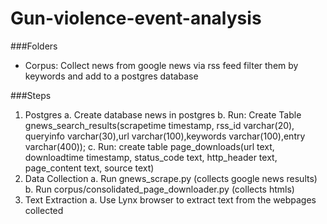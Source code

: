 # Gun-violence-event-analysis


###Folders

  - Corpus: Collect news from google news via rss feed filter them by keywords and add to a postgres database


###Steps

1. Postgres
	a. Create database news in postgres
	b. Run: Create Table gnews_search_results(scrapetime timestamp, rss_id varchar(20), queryinfo varchar(30),url varchar(100),keywords varchar(100),entry varchar(400));
	c. Run: create table page_downloads(url text, downloadtime timestamp, status_code text, http_header text, page_content text, source text)
2. Data Collection
   	a. Run gnews_scrape.py (collects google news results)
   	b. Run corpus/consolidated_page_downloader.py  (collects htmls)
3. Text Extraction
   	a. Use Lynx browser to extract text from the webpages collected
		   
